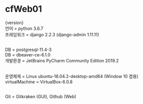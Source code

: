 # cfWeb01
{version}<br>
언어 = python 3.6.7<br>
프레임워크 = django 2.2.3 (django-admin 1.11.11)<br><br>

DB = postgresql-11.4-3<br>
DB = dbeaver-ce-6.1.0<br>
개발환경 = JetBrains PyCharm Community Edition 2019.2<br><br>


운영체제 = Linux ubuntu-18.04.2-desktop-amd64 (Window 10 겸용)<br>
virtualMachine  = VirtualBox-6.0.8<br><br>

Git = Gitkraken (GUI), Github (Web)<br>
